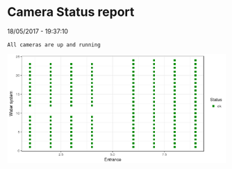 Camera Status report
================
18/05/2017 - 19:37:10

    All cameras are up and running

![](camreport_files/figure-markdown_github/unnamed-chunk-2-1.png)
